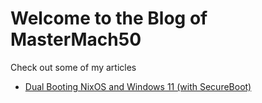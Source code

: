# Welcome to the Blog of MasterMach50

Check out some of my articles

- [Dual Booting NixOS and Windows 11 (with SecureBoot)](https://blog.mathewma3.in/articles/dualbooting-nixos-and-windows-with-secureboot)